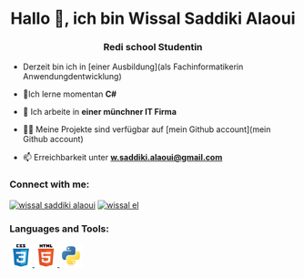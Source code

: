   <h1 align="center">Hallo 👋, ich bin Wissal Saddiki Alaoui</h1>
<h3 align="center">Redi school Studentin</h3>

- Derzeit bin ich in [einer Ausbildung](als Fachinformatikerin Anwendungdentwicklung)

- 🌱Ich lerne momentan **C#**

- 👯 Ich arbeite in **einer münchner IT Firma**

- 👨‍💻 Meine Projekte sind verfügbar auf [mein Github account](mein Github account)

- 📫 Erreichbarkeit unter **w.saddiki.alaoui@gmail.com**

<h3 align="left">Connect with me:</h3>
<p align="left">
<a href="https://linkedin.com/in/wissal saddiki alaoui" target="blank"><img align="center" src="https://raw.githubusercontent.com/rahuldkjain/github-profile-readme-generator/master/src/images/icons/Social/linked-in-alt.svg" alt="wissal saddiki alaoui" height="30" width="40" /></a>
<a href="https://fb.com/wissal el" target="blank"><img align="center" src="https://raw.githubusercontent.com/rahuldkjain/github-profile-readme-generator/master/src/images/icons/Social/facebook.svg" alt="wissal el" height="30" width="40" /></a>
</p>

<h3 align="left">Languages and Tools:</h3>
<p align="left"> <a href="https://www.w3schools.com/css/" target="_blank" rel="noreferrer"> <img src="https://raw.githubusercontent.com/devicons/devicon/master/icons/css3/css3-original-wordmark.svg" alt="css3" width="40" height="40"/> </a> <a href="https://www.w3.org/html/" target="_blank" rel="noreferrer"> <img src="https://raw.githubusercontent.com/devicons/devicon/master/icons/html5/html5-original-wordmark.svg" alt="html5" width="40" height="40"/> </a> <a href="https://www.python.org" target="_blank" rel="noreferrer"> <img src="https://raw.githubusercontent.com/devicons/devicon/master/icons/python/python-original.svg" alt="python" width="40" height="40"/> </a> </p>

